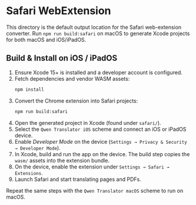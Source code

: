 # Safari WebExtension

This directory is the default output location for the Safari web-extension converter.
Run `npm run build:safari` on macOS to generate Xcode projects for both macOS and iOS/iPadOS.

## Build & Install on iOS / iPadOS

1. Ensure Xcode 15+ is installed and a developer account is configured.
2. Fetch dependencies and vendor WASM assets:
   ```bash
   npm install
   ```
3. Convert the Chrome extension into Safari projects:
   ```bash
   npm run build:safari
   ```
4. Open the generated project in Xcode (found under `safari/`).
5. Select the `Qwen Translator iOS` scheme and connect an iOS or iPadOS device.
6. Enable *Developer Mode* on the device (`Settings → Privacy & Security → Developer Mode`).
7. In Xcode, build and run the app on the device. The build step copies the `wasm/` assets into the extension bundle.
8. On the device, enable the extension under `Settings → Safari → Extensions`.
9. Launch Safari and start translating pages and PDFs.

Repeat the same steps with the `Qwen Translator macOS` scheme to run on macOS.
